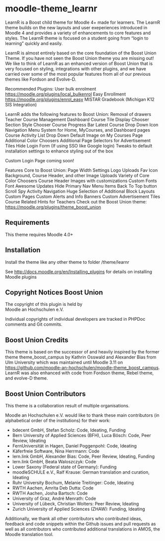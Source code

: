 moodle-theme_learnr
========================

LearnR is a Boost child theme for Moodle 4+ made for learners.  The LearnR theme builds on the new layouts and user exeperiences introduced in Moodle 4 and provides a variety of enhancements to core features and styles.  The LearnR theme is focused on a student going from “login to learning” quickly and easily.

LearnR is almost entirely based on the core foundation of the Boost Union Theme.  If you have not seen the Boost Union theme you are missing out! We like to think of LearnR as an enhanced version of Boost Union that is very focused on styling, integrations with other plugins, and we have carried over some of the most popular features from all of our previous themes like Fordson and Evolve-D.  

Recommended Plugins:
User bulk enrolment https://moodle.org/plugins/local_bulkenrol
Easy Enrollment https://moodle.org/plugins/enrol_easy
MISTAR Gradebook (Michigan K12 SIS Integration)

LearnR adds the following features to Boost Union:
Removal of drawers
Teacher Course Management Dashboard
Course Tile Display Chooser
Section Style Chooser
Course Progress Bar
Latest Course Drop Down
Icon Navigation Menu System for Home, MyCourses, and Dashboard pages
Course Activity List Drop Down
Default Image on My Courses Page
Additional Color Choosers
Additional Page Selectors for Advertisement Tiles
Hide Login Form (If using SSO like Google login)
Tweaks to default installation settings to enhance styling out of the box

Custom Login Page coming soon!

Features Core to Boost Union:
Page Width Settings
Logo Uploads
Fav Icon
Background, Course Header, and other Image Uploads
Variety of Core Color Choosers
Course Header Images with customizations
Custom Fonts
Font Awesome Updates
Hide Primary Nav Menu Items
Back To Top button
Scroll Spy
Activity Navigation
Huge Selection of Additional Block Layouts
Custom Pages
Custom Alerts and Info Banners
Custom Advertisement Tiles
Course Related Hints for Teachers
Check out the Boost Union theme: https://moodle.org/plugins/theme_boost_union 


Requirements
------------

This theme requires Moodle 4.0+


Installation
------------

Install the theme like any other theme to folder
/theme/learnr

See http://docs.moodle.org/en/Installing_plugins for details on installing Moodle plugins



Copyright Notices Boost Union
---------

The copyright of this plugin is held by\
Moodle an Hochschulen e.V.

Individual copyrights of individual developers are tracked in PHPDoc comments and Git commits.


Boost Union Credits
-------

This theme is based on the successor of and heavily inspired by the former theme theme_boost_campus by Kathrin Osswald and Alexander Bias from Ulm University which was maintained until Moodle 3.11 on https://github.com/moodle-an-hochschulen/moodle-theme_boost_campus.  
LearnR was also enhanced with code from Fordson theme, Rebel theme, and evolve-D theme.


Boost Union Contributors
------------

This theme is a collaboration result of multiple organisations.

Moodle an Hochschulen e.V. would like to thank these main contributors (in alphabetical order of the institutions) for their work:

* bdecent GmbH, Stefan Scholz: Code, Ideating, Funding
* Bern University of Applied Sciences (BFH), Luca Bösch: Code, Peer Review, Ideating
* FernUniversität in Hagen, Daniel Poggenpohl: Code, Ideating
* Käferfreie Software, Nina Herrmann: Code
* lern.link GmbH, Alexander Bias: Code, Peer Review, Ideating, Funding
* lern.link GmbH, Beata Waloszczyk: Code
* Lower Saxony (Federal state of Germany): Funding
* moodleSCHULE e.V., Ralf Krause: German translation and curation, Ideating
* Ruhr University Bochum, Melanie Treitinger: Code, Ideating
* RWTH Aachen, Amrita Deb Dutta: Code
* RWTH Aachen, Josha Bartsch: Code
* University of Graz, André Menrath: Code
* University of Lübeck, Christian Wolters: Peer Review, Ideating
* Zurich University of Applied Sciences (ZHAW): Funding, Ideating

Additionally, we thank all other contributors who contributed ideas, feedback and code snippets within the Github issues and pull requests as well as all contributors who contributed additional translations in AMOS, the Moodle translation tool.
